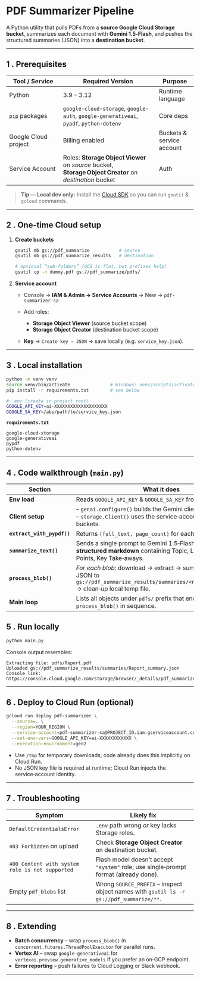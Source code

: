 # PDF Summarizer Pipeline

A Python utility that pulls PDFs from a **source Google Cloud Storage bucket**, summarizes each document with **Gemini 1.5‑Flash**, and pushes the structured summaries (JSON) into a **destination bucket**.

---

## 1 . Prerequisites

| Tool / Service       | Required Version                                                                                        | Purpose                   |
| -------------------- | ------------------------------------------------------------------------------------------------------- | ------------------------- |
| Python               | 3.9 – 3.12                                                                                              | Runtime language          |
| `pip` packages       | `google-cloud-storage`, `google-auth`, `google-generativeai`, `pypdf`, `python-dotenv`                  | Core deps                 |
| Google Cloud project | Billing enabled                                                                                         | Buckets & service account |
| Service Account      | Roles: **Storage Object Viewer** on *source* bucket, **Storage Object Creator** on *destination* bucket | Auth                      |

> **Tip — Local dev only:** Install the [Cloud SDK](https://cloud.google.com/sdk) so you can run `gsutil` & `gcloud` commands.

---

## 2 . One‑time Cloud setup

1. **Create buckets**

   ```bash
   gsutil mb gs://pdf_summarize           # source
   gsutil mb gs://pdf_summarize_results   # destination

   # optional “sub‑folders” (GCS is flat, but prefixes help)
   gsutil cp -n dummy.pdf gs://pdf_summarize/pdfs/
   ```
2. **Service account**

   * Console → **IAM & Admin → Service Accounts** → New → `pdf-summarizer-sa`
   * Add roles:

     * **Storage Object Viewer** (source bucket scope)
     * **Storage Object Creator** (destination bucket scope)
   * **Key** → `Create key → JSON` → save locally (e.g. `service_key.json`).

---

## 3 . Local installation

```bash
python -m venv venv
source venv/bin/activate               # Windows: venv\Scripts\activate
pip install -r requirements.txt        # see below

# .env (create in project root)
GOOGLE_API_KEY=ai-XXXXXXXXXXXXXXXXXXXX
GOOGLE_SA_KEY=/abs/path/to/service_key.json
```

**`requirements.txt`**

```text
google-cloud-storage
google-generativeai
pypdf
python-dotenv
```

---

## 4 . Code walkthrough (`main.py`)

| Section                    | What it does                                                                                                                                            |
| -------------------------- | ------------------------------------------------------------------------------------------------------------------------------------------------------- |
| **Env load**               | Reads `GOOGLE_API_KEY` & `GOOGLE_SA_KEY` from `.env`.                                                                                                   |
| **Client setup**           | – `genai.configure()` builds the Gemini client.<br>– `storage.Client()` uses the service‑account key for both buckets.                                  |
| **`extract_with_pypdf()`** | Returns `(full_text, page_count)` for each PDF.                                                                                                         |
| **`summarize_text()`**     | Sends a single prompt to Gemini 1.5‑Flash. Output is **structured markdown** containing Topic, Length, Important Points, Key Take‑aways.                |
| **`process_blob()`**       | *For each blob*: download → extract → summarize → upload JSON to `gs://pdf_summarize_results/summaries/<name>_summary.json` → clean‑up local temp file. |
| **Main loop**              | Lists all objects under `pdfs/` prefix that end in `.pdf` and calls `process_blob()` in sequence.                                                       |

## 5 . Run locally

```bash
python main.py
```

Console output resembles:

```text
Extracting file: pdfs/Report.pdf
Uploaded gs://pdf_summarize_results/summaries/Report_summary.json
Console link: https://console.cloud.google.com/storage/browser/_details/pdf_summarize_results/summaries/Report_summary.json
```

---

## 6 . Deploy to Cloud Run (optional)

```bash
gcloud run deploy pdf-summarizer \
  --source=. \
  --region=YOUR_REGION \
  --service-account=pdf-summarizer-sa@PROJECT_ID.iam.gserviceaccount.com \
  --set-env-vars=GOOGLE_API_KEY=ai-XXXXXXXXXXXX \
  --execution-environment=gen2
```

* Use `/tmp` for temporary downloads; code already does this implicitly on Cloud Run.
* No JSON key file is required at runtime; Cloud Run injects the service‑account identity.

---

## 7 . Troubleshooting

| Symptom                                         | Likely fix                                                                              |
| ----------------------------------------------- | --------------------------------------------------------------------------------------- |
| `DefaultCredentialsError`                       | `.env` path wrong *or* key lacks Storage roles.                                         |
| `403 Forbidden` on upload                       | Check **Storage Object Creator** on destination bucket.                                 |
| `400 Content with system role is not supported` | Flash model doesn’t accept `"system"` role; use single‑prompt format (already done).    |
| Empty `pdf_blobs` list                          | Wrong `SOURCE_PREFIX` – inspect object names with `gsutil ls -r gs://pdf_summarize/**`. |

---

## 8 . Extending

* **Batch concurrency** – wrap `process_blob()` in `concurrent.futures.ThreadPoolExecutor` for parallel runs.
* **Vertex AI** – swap `google-generativeai` for `vertexai.preview.generative_models` if you prefer an on‑GCP endpoint.
* **Error reporting** – push failures to Cloud Logging or Slack webhook.

---
